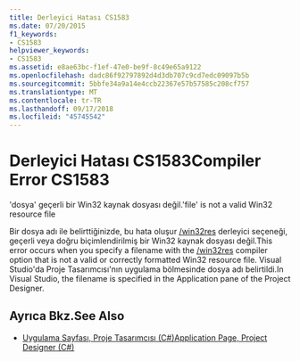 ```yaml
---
title: Derleyici Hatası CS1583
ms.date: 07/20/2015
f1_keywords:
- CS1583
helpviewer_keywords:
- CS1583
ms.assetid: e8ae63bc-f1ef-47e0-be9f-8c49e65a9122
ms.openlocfilehash: dadc86f92797892d4d3db707c9cd7edc09097b5b
ms.sourcegitcommit: 5bbfe34a9a14e4ccb22367e57b57585c208cf757
ms.translationtype: MT
ms.contentlocale: tr-TR
ms.lasthandoff: 09/17/2018
ms.locfileid: "45745542"
---
```

# <a name="compiler-error-cs1583"></a><span data-ttu-id="d8764-102">Derleyici Hatası CS1583</span><span class="sxs-lookup"><span data-stu-id="d8764-102">Compiler Error CS1583</span></span>
<span data-ttu-id="d8764-103">'dosya' geçerli bir Win32 kaynak dosyası değil.</span><span class="sxs-lookup"><span data-stu-id="d8764-103">'file' is not a valid Win32 resource file</span></span>  
  
 <span data-ttu-id="d8764-104">Bir dosya adı ile belirttiğinizde, bu hata oluşur [/win32res](../../csharp/language-reference/compiler-options/win32res-compiler-option.md) derleyici seçeneği, geçerli veya doğru biçimlendirilmiş bir Win32 kaynak dosyası değil.</span><span class="sxs-lookup"><span data-stu-id="d8764-104">This error occurs when you specify a filename with the [/win32res](../../csharp/language-reference/compiler-options/win32res-compiler-option.md) compiler option that is not a valid or correctly formatted Win32 resource file.</span></span> <span data-ttu-id="d8764-105">Visual Studio'da Proje Tasarımcısı'nın uygulama bölmesinde dosya adı belirtildi.</span><span class="sxs-lookup"><span data-stu-id="d8764-105">In Visual Studio, the filename is specified in the Application pane of the Project Designer.</span></span>  
  
## <a name="see-also"></a><span data-ttu-id="d8764-106">Ayrıca Bkz.</span><span class="sxs-lookup"><span data-stu-id="d8764-106">See Also</span></span>

- [<span data-ttu-id="d8764-107">Uygulama Sayfası, Proje Tasarımcısı (C#)</span><span class="sxs-lookup"><span data-stu-id="d8764-107">Application Page, Project Designer (C#)</span></span>](/visualstudio/ide/reference/application-page-project-designer-csharp)
